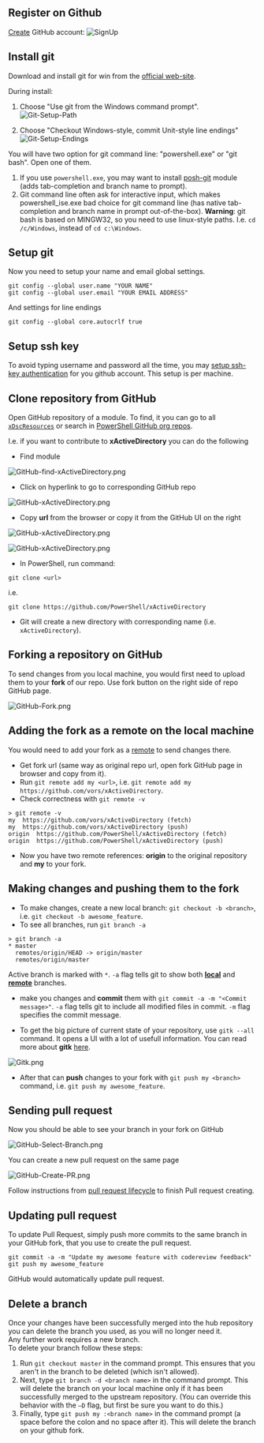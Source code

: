 ## Register on Github

[Create](https://github.com/join) GitHub account:
![SignUp](Images/SignUp.png)

## Install git
Download and install git for win from the [official web-site](http://git-scm.com/download/win).

During install:

1. Choose "Use git from the Windows command prompt".
![Git-Setup-Path](Images/Git-Setup-Path.png)

2. Choose "Checkout Windows-style, commit Unit-style line endings"
![Git-Setup-Endings](Images/Git-Setup-Endings.png)

You will have two option for git command line: "powershell.exe" or "git bash". Open one of them.

1. If you use `powershell.exe`, you may want to install [posh-git](https://github.com/dahlbyk/posh-git) module (adds tab-completion and branch name to prompt).
2. Git command line often ask for interactive input, which makes powershell_ise.exe bad choice for git command line (has native tab-completion and branch name in prompt out-of-the-box). 
**Warning**: git bash is based on MINGW32, so you need to use linux-style paths. 
I.e. `cd /c/Windows`, instead of `cd c:\Windows`. 

## Setup git

Now you need to setup your name and email global settings.

```
git config --global user.name "YOUR NAME"
git config --global user.email "YOUR EMAIL ADDRESS"
```

And settings for line endings

```
git config --global core.autocrlf true
```

## Setup ssh key
To avoid typing username and password all the time, 
you may [setup ssh-key authentication](https://help.github.com/articles/generating-ssh-keys/) for you github account.
This setup is per machine.


## Clone repository from GitHub

Open GitHub repository of a module. 
To find, it you can go to all [`xDscResources`](xDscResources) or search in [PowerShell GitHub org repos](https://github.com/PowerShell).

I.e. if you want to contribute to **xActiveDirectory** you can do the following

* Find module

![GitHub-find-xActiveDirectory.png](Images/GitHub-find-xActiveDirectory.png)

* Click on hyperlink to go to corresponding GitHub repo

![GitHub-xActiveDirectory.png](Images/GitHub-xActiveDirectory.png)

* Copy **url** from the browser or copy it from the GitHub UI on the right

![GitHub-xActiveDirectory.png](Images/GitHub-xActiveDirectory-Url.png)

![GitHub-xActiveDirectory.png](Images/GitHub-xActiveDirectory-Url-2.png)

* In PowerShell, run command:

```
git clone <url>
```

i.e.

```
git clone https://github.com/PowerShell/xActiveDirectory
```

* Git will create a new directory with corresponding name (i.e. `xActiveDirectory`).

## Forking a repository on GitHub

To send changes from you local machine, you would first need to upload them to your **fork** of our repo.
Use fork button on the right side of repo GitHub page.

![GitHub-Fork.png](Images/GitHub-Fork.png)

## Adding the fork as a remote on the local machine

You would need to add your fork as a [remote](http://git-scm.com/book/en/v2/Git-Basics-Working-with-Remotes) to send changes there.
* Get fork url (same way as original repo url, open fork GitHub page in browser and copy from it).
* Run `git remote add my <url>`, i.e. `git remote add my https://github.com/vors/xActiveDirectory`.
* Check correctness with `git remote -v`

```
> git remote -v
my	https://github.com/vors/xActiveDirectory (fetch)
my	https://github.com/vors/xActiveDirectory (push)
origin	https://github.com/PowerShell/xActiveDirectory (fetch)
origin	https://github.com/PowerShell/xActiveDirectory (push)
```

* Now you have two remote references: **origin** to the original repository and **my** to your fork.

## Making changes and pushing them to the fork

* To make changes, create a new local branch: `git checkout -b <branch>`, i.e. `git checkout -b awesome_feature`.
* To see all branches, run `git branch -a`

```
> git branch -a
* master
  remotes/origin/HEAD -> origin/master
  remotes/origin/master
```
Active branch is marked with `*`.
`-a` flag tells git to show both [**local**](http://git-scm.com/book/en/v2/Git-Branching-Basic-Branching-and-Merging) and [**remote**](http://git-scm.com/book/en/v2/Git-Branching-Remote-Branches) branches.

* make you changes and **commit** them with `git commit -a -m "<Commit message>"`.
`-a` flag tells git to include all modified files in commit.
`-m` flag specifies the commit message.

* To get the big picture of current state of your repository, use `gitk --all` command. It opens a UI with a lot of usefull information. You can read more about **gitk** [here](https://lostechies.com/joshuaflanagan/2010/09/03/use-gitk-to-understand-git/).

![Gitk.png](Images/Gitk.png)

* After that can **push** changes to your fork with `git push my <branch>` command, i.e. `git push my awesome_feature`.

## Sending pull request
 
Now you should be able to see your branch in your fork on GitHub

![GitHub-Select-Branch.png](Images/GitHub-Select-Branch.png)

You can create a new pull request on the same page

![GitHub-Create-PR.png](Images/GitHub-Create-PR.png)

Follow instructions from [pull request lifecycle](CONTRIBUTING.md#lifecycle-of-a-pull-reqeust) to finish Pull request creating.

## Updating pull request

To update Pull Request, simply push more commits to the same branch in your GitHub fork, that you use to create the pull request.

```
git commit -a -m "Update my awesome feature with codereview feedback"
git push my awesome_feature
```

GitHub would automatically update pull request.
 
## Delete a branch

Once your changes have been successfully merged into the hub repository you can delete the branch you used, as you will no longer need it.  
Any further work requires a new branch.  
To delete your branch follow these steps:

1. Run `git checkout master` in the command prompt.  This ensures that you aren't in the branch to be deleted (which isn't allowed).
2.	Next, type `git branch -d <branch name>` in the command prompt.  This will delete the branch on your local machine only if it has been successfully merged to the upstream repository. (You can override this behavior with the `–D` flag, but first be sure you want to do this.)
3.	Finally, type `git push my :<branch name>` in the command prompt (a space before the colon and no space after it).  This will delete the branch on your github fork.  
